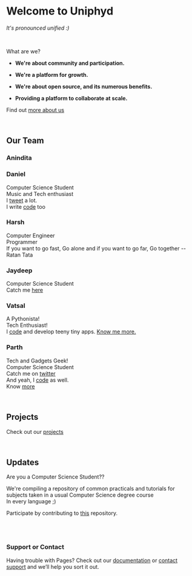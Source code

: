 # Welcome to Uniphyd
*It's pronounced unified :)*

<br />

What are we? 

- **We're about community and participation.**

- **We're a platform for growth.**

- **We're about open source, and its numerous benefits.**

- **Providing a platform to collaborate at scale.**

Find out [more about us](https://github.com/uniphyd/welcome)

<br />

## Our Team

### Anindita



### Daniel

Computer Science Student <br />
Music and Tech enthusiast  <br />
I [tweet](https://twitter.com/Got_aBig__) a lot.  <br />
I write [code](https://github.com/malgamves) too <br />



### Harsh
Computer Engineer  <br />
Programmer   <br />
If you want to go fast, Go alone and if you want to go far, Go together  --Ratan Tata  <br />


### Jaydeep
Computer Science Student <br />
Catch me [here](https://github.com/Jdpurohit)


### Vatsal
A Pythonista! <br />
Tech Enthusiast! <br />
I [code](https://github.com/mistryvatsal) and develop teeny tiny apps.
[Know me more.](www.vatsalmistry.me) <br/>

### Parth

Tech and Gadgets Geek! <br/>
Computer Science Student <br/>
Catch me on [twitter](https://twitter.com/iparthpurohit) <br/>
And yeah, I [code](https://github.com/purohitparth) as well. <br/>
Know [more](www.parthpurohit.me)

<br />


## Projects

Check out our [projects](https://github.com/uniphyd)

<br />



## Updates

Are you a Computer Science Student??
<br />

We're compiling a repository of common practicals and tutorials for subjects taken in a usual Computer Science degree course
<br />
In every language ;)

Participate by contributing to [this](https://github.com/uniphyd/CSE-Semester-6) repository.


<br />
<br />

### Support or Contact

Having trouble with Pages? Check out our [documentation](https://help.github.com/categories/github-pages-basics/) or [contact support](https://github.com/contact) and we’ll help you sort it out.
